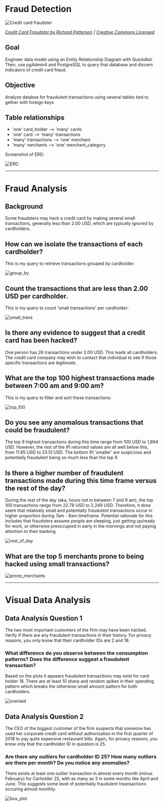 # Fraud Detection

![Credit card fraudster](Images/credit_card_fraudster.jpg)

*[Credit Card Fraudster by Richard Patterson](https://www.flickr.com/photos/136770128@N07/42252105582/) | [Creative Commons Licensed](https://creativecommons.org/licenses/by/2.0/)*

## Goal
Engineer data model using an Entity Relationship Diagram with Quickdbd. Then, use pgAdmin4 and PostgreSQL to query that database and discern indicators of credit card fraud.

## Objective

Analyze databse for fraudulent transactions using several tables tied to gether with foreign keys

## Table relationships
  - 'one' card_holder --> 'many' cards 
  - 'one' card --> 'many' transactions
  - 'many' transactions --> 'one' merchant
  - 'many' nerchants --> 'one' merchant_category
  

Screenshot of ERD: 

![ERD](ERD.png)

------------------------------------------------------------------------------------------------------

# Fraud Analysis

## Background

Some fraudsters may hack a credit card by making several small transactions, generally less than 2.00 USD, which are typically ignored by cardholders.

## How can we isolate the transactions of each cardholder?

This is my query to retrieve transactions grouped by cardholder:

![group_by](Images/group_by_card_holder.png)

## Count the transactions that are less than 2.00 USD per cardholder.

This is my query to count 'small transactions' per cardholder:

![small_trans](Images/small_transactions.png)

## Is there any evidence to suggest that a credit card has been hacked?

One person has 26 transactions under 2.00 USD. This leads all cardholders. The credit card company may wish to contact that individual to see if those specific transactions are legitimate. 

## What are the top 100 highest transactions made between 7:00 am and 9:00 am?

This is my query to filter and sort these transactions:

![top_100](Images/top_100.png)

## Do you see any anomalous transactions that could be fraudulent?

The top 9 highest transactions during this time range from 100 USD to 1,894 USD. However, the rest of the 91 returned values are all well below this, from 11.65 USD to 23.13 USD. The bottom 91 'smaller' are suspicious and potentially fraudulent being so much less than the top 9.

## Is there a higher number of fraudulent transactions made during this time frame versus the rest of the day?

During the rest of the day (aka, hours not in between 7 and 9 am), the top 100 transactions range from 22.78 USD to 2,249 USD. Therefore, it does seem that relatively small and potentially fraudulent transactions occur in higher proportion during 7am - 9am timeframe. Potential rationale for this includes that fraudsters assume people are sleeping, just getting up/ready for work, or otherwise preoccupied in early in the mornings and not paying attention to their banking.

![rest_of_day](Images/rest_of_day.png)

## What are the top 5 merchants prone to being hacked using small transactions?

![prone_merchants](Images/prone_merchants.png)

---------------------------------------------------------------------------------

# Visual Data Analysis

## Data Analysis Question 1

The two most important customers of the firm may have been hacked. Verify if there are any fraudulent transactions in their history. For privacy reasons, you only know that their cardholder IDs are 2 and 18.

### What difference do you observe between the consumption patterns? Does the difference suggest a fraudulent transaction? 

Based on the plots it appears fraudulent transactions may exist for card holder 18. There are at least 10 sharp and random spikes in their spending pattern which breaks the otherwise small amount pattern for both cardholders.

![overlaid](Images/overlaid.png)

## Data Analysis Question 2

The CEO of the biggest customer of the firm suspects that someone has used her corporate credit card without authorization in the first quarter of 2018 to pay quite expensive restaurant bills. Again, for privacy reasons, you know only that the cardholder ID in question is 25.

### Are there any outliers for cardholder ID 25? How many outliers are there per month? Do you notice any anomalies? 

There exists at least one outlier transaction in almost every month (minus February) for Carholder 25, with as many as 3 in some months like April and June. This suggests some level of potentially fraudulent treansactions occuring almost monthly.

![box_plot](Images/box_plot.png)
